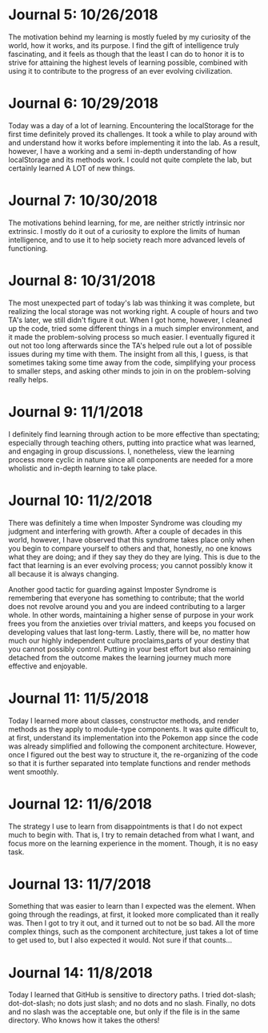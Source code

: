 # Journal 5: 10/26/2018

The motivation behind my learning is mostly fueled by my curiosity of the world, how it works, and its purpose. I find the gift of intelligence truly fascinating, and it feels as though that the least I can do to honor it is to strive for attaining the highest levels of learning possible, combined with using it to contribute to the progress of an ever evolving civilization.

# Journal 6: 10/29/2018

Today was a day of a lot of learning. Encountering the localStorage for the first time definitely proved its challenges. It took a while to play around with and understand how it works before implementing it into the lab. As a result, however, I have a working and a semi in-depth understanding of how localStorage and its methods work. I could not quite complete the lab, but certainly learned A LOT of new things.

# Journal 7: 10/30/2018

The motivations behind learning, for me, are neither strictly intrinsic nor extrinsic. I mostly do it out of a curiosity to explore the limits of human intelligence, and to use it to help society reach more advanced levels of functioning.

# Journal 8: 10/31/2018

The most unexpected part of today's lab was thinking it was complete, but realizing the local storage was not working right. A couple of hours and two TA's later, we still didn't figure it out. When I got home, however, I cleaned up the code, tried some different things in a much simpler environment, and it made the problem-solving process so much easier. I eventually figured it out not too long afterwards since the TA's helped rule out a lot of possible issues during my time with them. The insight from all this, I guess, is that sometimes taking some time away from the code, simplifying your process to smaller steps, and asking other minds to join in on the problem-solving really helps.

# Journal 9: 11/1/2018

I definitely find learning through action to be more effective than spectating; especially through teaching others, putting into practice what was learned, and engaging in group discussions. I, nonetheless, view the learning process more cyclic in nature since all components are needed for a more wholistic and in-depth learning to take place.

# Journal 10: 11/2/2018

There was definitely a time when Imposter Syndrome was clouding my judgment and interfering with growth. After a couple of decades in this world, however, I have observed that this syndrome takes place only when you begin to compare yourself to others and that, honestly, no one knows what they are doing; and if they say they do they are lying. This is due to the fact that learning is an ever evolving process; you cannot possibly know it all because it is always changing.

Another good tactic for guarding against Imposter Syndrome is remembering that everyone has something to contribute; that the world does not revolve around you and you are indeed contributing to a larger whole. In other words, maintaining a higher sense of purpose in your work frees you from the anxieties over trivial matters, and keeps you focused on developing values that last long-term. Lastly, there will be, no matter how much our highly independent culture proclaims,parts of your destiny that you cannot possibly control. Putting in your best effort but also remaining detached from the outcome makes the learning journey much more effective and enjoyable.

# Journal 11: 11/5/2018

Today I learned more about classes, constructor methods, and render methods as they apply to module-type components. It was quite difficult to, at first, understand its implementation into the Pokemon app since the code was already simplified and following the component architecture. However, once I figured out the best way to structure it, the re-organizing of the code so that it is further separated into template functions and render methods went smoothly.

# Journal 12: 11/6/2018

The strategy I use to learn from disappointments is that I do not expect much to begin with. That is, I try to remain detached from what I want, and focus more on the learning experience in the moment. Though, it is no easy task.

# Journal 13: 11/7/2018

Something that was easier to learn than I expected was the <canvas> element. When going through the readings, at first, it looked more complicated than it really was. Then I got to try it out, and it turned out to not be so bad. All the more complex things, such as the component architecture, just takes a lot of time to get used to, but I also expected it would. Not sure if that counts...

# Journal 14: 11/8/2018

Today I learned that GitHub is sensitive to directory paths. I tried dot-slash; dot-dot-slash; no dots just slash; and no dots and no slash. Finally, no dots and no slash was the acceptable one, but only if the file is in the same directory. Who knows how it takes the others!